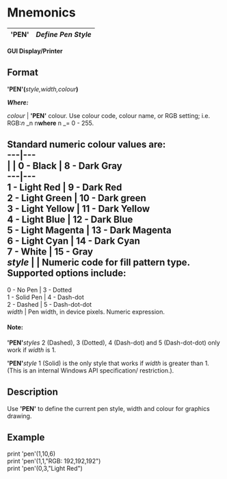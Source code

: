# Mnemonics 

**'PEN'** |  **_Define Pen Style_**  
---|---  
  
**GUI Display/Printer**

##  Format

**'PEN'(**_style,width,colour_**)**

**_Where:_**

_colour_ |  **'PEN'** colour. Use colour code, colour name, or RGB setting; i.e. RGB:_n_ _n n**where** n _= 0 - 255.  
  
Standard numeric colour values are:  
---|---  
|  |  0 - Black |  8 - Dark Gray  
---|---  
1 - Light Red |  9 - Dark Red  
2 - Light Green |  10 - Dark green  
3 - Light Yellow |  11 - Dark Yellow  
4 - Light Blue |  12 - Dark Blue  
5 - Light Magenta |  13 - Dark Magenta  
6 - Light Cyan |  14 - Dark Cyan  
7 - White |  15 - Gray  
_style_ |  |  Numeric code for fill pattern type. Supported options include:  
---  
0 - No Pen |  3 - Dotted  
1 - Solid Pen |  4 - Dash-dot  
2 - Dashed |  5 - Dash-dot-dot  
_width_ |  Pen width, in device pixels. Numeric expression.  
  
#### **Note:**  
**'PEN'**_styles_ 2 (Dashed), 3 (Dotted), 4 (Dash-dot) and 5 (Dash-dot-dot) only work if _width_ is 1.  
  
**'PEN'**_style_ 1 (Solid) is the only style that works if _width_ is greater than 1. (This is an internal Windows API specification/ restriction.).

##  Description

Use **'PEN'** to define the current pen style, width and colour for graphics drawing.

##  Example

print 'pen'(1,10,6)  
print 'pen'(1,1,"RGB: 192,192,192")  
print 'pen'(0,3,"Light Red")
